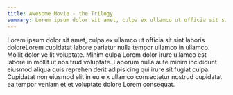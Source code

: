 ```yaml
---
title: Awesome Movie - the Trilogy
summary: Lorem ipsum dolor sit amet, culpa ex ullamco ut officia sit sint laboris doloreLorem cupidatat labore pariatur nulla tempor ullamco in ullamco
---
```


Lorem ipsum dolor sit amet, culpa ex ullamco ut officia sit sint laboris doloreLorem cupidatat labore pariatur nulla tempor ullamco in ullamco. Mollit dolor ve lit voluptate. Minim culpa Lorem dolor irure ullamco est labore in mollit ut nos trud voluptate. Laborum nulla aute minim incididunt eiusmod aliqua quis reprehen derit adipisicing qui irure sit fugiat culpa. Cupidatat non eiusmod elit in eu e x ullamco consectetur nostrud cupidatat ea tempor veniam et et voluptate dolore Lorem consequat.
